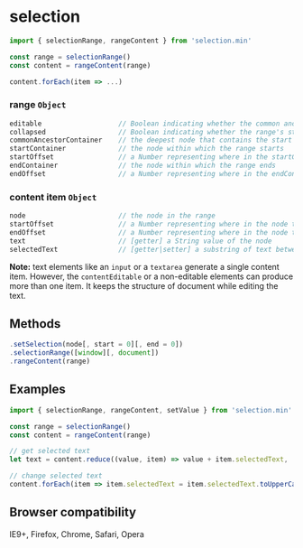 # selection
```javascript
import { selectionRange, rangeContent } from 'selection.min'

const range = selectionRange()
const content = rangeContent(range)

content.forEach(item => ...)
```

### range `Object`

```javascript
editable                   // Boolean indicating whether the common ancestor is an editable element
collapsed                  // Boolean indicating whether the range's start and end are the same position
commonAncestorContainer    // the deepest node that contains the start and end nodes
startContainer             // the node within which the range starts
startOffset                // a Number representing where in the startContainer the range starts
endContainer               // the node within which the range ends
endOffset                  // a Number representing where in the endContainer the range ends
```

### content item `Object`

```javascript
node                       // the node in the range
startOffset                // a Number representing where in the node the range starts
endOffset                  // a Number representing where in the node the range ends
text                       // [getter] a String value of the node
selectedText               // [getter|setter] a substring of text between offsets
```
**Note:** text elements like an `input` or a `textarea` generate a single content item. However, the `contentEditable` or a non-editable elements can produce more than one item. It keeps the structure of document while editing the text.

## Methods 
```javascript
.setSelection(node[, start = 0][, end = 0])
.selectionRange([window][, document])
.rangeContent(range)
```

## Examples 
```javascript
import { selectionRange, rangeContent, setValue } from 'selection.min'

const range = selectionRange()
const content = rangeContent(range)

// get selected text
let text = content.reduce((value, item) => value + item.selectedText, '')

// change selected text
content.forEach(item => item.selectedText = item.selectedText.toUpperCase())
```

## Browser compatibility
IE9+, Firefox, Chrome, Safari, Opera
